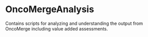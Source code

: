 # OncoMergeAnalysis
Contains scripts for analyzing and understanding the output from OncoMerge including value added assessments.
